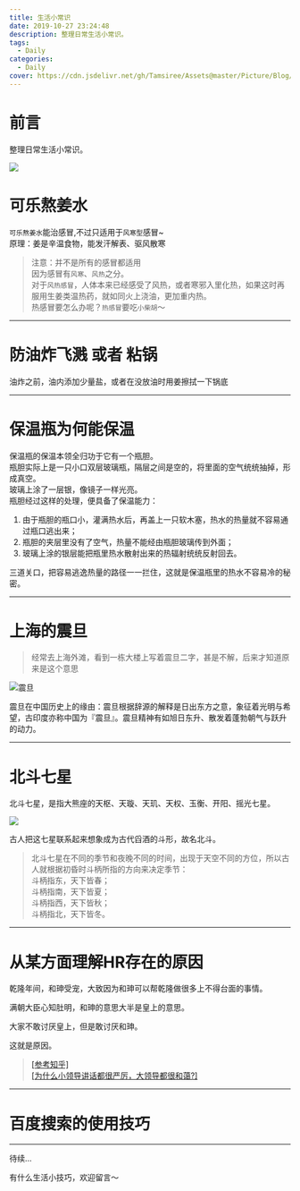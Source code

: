 ```yaml
---
title: 生活小常识
date: 2019-10-27 23:24:48
description: 整理日常生活小常识。
tags:
  - Daily
categories:
  - Daily
cover: https://cdn.jsdelivr.net/gh/Tamsiree/Assets@master/Picture/Blog/Cover/wallhaven-48rm5k.jpg
---
```


# 前言
整理日常生活小常识。

![](https://cdn.jsdelivr.net/gh/Tamsiree/Assets@master/Picture/Paris_bar.jpg)

# 可乐熬姜水

`可乐熬姜水`能治感冒,不过只适用于`风寒型`感冒~  
原理：姜是辛温食物，能发汗解表、驱风散寒  
> 注意：并不是所有的感冒都适用  
> 因为感冒有`风寒`、`风热`之分。  
> 对于`风热感冒`，人体本来已经感受了风热，或者寒邪入里化热，如果这时再服用生姜类温热药，就如同火上浇油，更加重内热。  
> 热感冒要怎么办呢？`热感冒`要吃`小柴胡`～

---

# 防油炸飞溅 或者 粘锅
油炸之前，油内添加少量盐，或者在没放油时用姜擦拭一下锅底

---

# 保温瓶为何能保温
保温瓶的保温本领全归功于它有一个瓶胆。  
瓶胆实际上是一只小口双层玻璃瓶，隔层之间是空的，将里面的空气统统抽掉，形成真空。  
玻璃上涂了一层银，像镜子一样光亮。  
瓶胆经过这样的处理，便具备了保温能力：  
1. 由于瓶胆的瓶口小，灌满热水后，再盖上一只软木塞，热水的热量就不容易通过瓶口逃出来；  
2. 瓶胆的夹层里没有了空气，热量不能经由瓶胆玻璃传到外面；  
3. 玻璃上涂的银层能把瓶里热水散射出来的热辐射统统反射回去。  

三道关口，把容易逃逸热量的路径一一拦住，这就是保温瓶里的热水不容易冷的秘密。

---

# 上海的震旦
> 经常去上海外滩，看到一栋大楼上写着震旦二字，甚是不解，后来才知道原来是这个意思

![震旦](https://cdn.jsdelivr.net/gh/Tamsiree/Assets@master/Picture/Blog/Post/nwH9-fysqfni2035082.jpg)

震旦在中国历史上的缘由：震旦根据辞源的解释是日出东方之意，象征着光明与希望，古印度亦称中国为『震旦』。震旦精神有如旭日东升、散发着蓬勃朝气与跃升的动力。

---

# 北斗七星
北斗七星，是指大熊座的天枢、天璇、天玑、天权、玉衡、开阳、摇光七星。  

![](https://cdn.jsdelivr.net/gh/Tamsiree/Assets@master/Picture/Blog/Post/eaf81a4c510fd9f959edd5762e2dd42a2834a433.jpg)

古人把这七星联系起来想象成为古代舀酒的斗形，故名北斗。  
> 北斗七星在不同的季节和夜晚不同的时间，出现于天空不同的方位，所以古人就根据初昏时斗柄所指的方向来决定季节：  
> 斗柄指东，天下皆春；  
> 斗柄指南，天下皆夏；  
> 斗柄指西，天下皆秋；  
> 斗柄指北，天下皆冬。

---

# 从某方面理解HR存在的原因
乾隆年间，和珅受宠，大致因为和珅可以帮乾隆做很多上不得台面的事情。

满朝大臣心知肚明，和珅的意思大半是皇上的意思。

大家不敢讨厌皇上，但是敢讨厌和珅。

这就是原因。

> [[参考知乎]](https://www.zhihu.com/question/357655494/answer/912120802)  
> [[为什么小领导讲话都很严厉，大领导都很和蔼?]](https://www.zhihu.com/question/349944053/answer/869759757)

---

# 百度搜索的使用技巧




---
待续...

有什么生活小技巧，欢迎留言～
